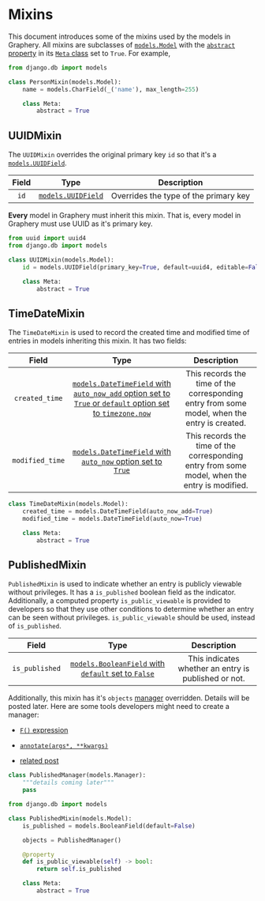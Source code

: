 # Mixins 

This document introduces some of the mixins used by the models in Graphery. All mixins are subclasses of [`models.Model`](https://docs.djangoproject.com/en/3.2/ref/models/instances/#django.db.models.Model) with the [`abstract` property](https://docs.djangoproject.com/en/3.2/topics/db/models/#abstract-base-classes) in its [`Meta` class](https://docs.djangoproject.com/en/3.2/ref/models/options/) set to `True`. For example, 

```python
from django.db import models

class PersonMixin(models.Model):
    name = models.CharField(_('name'), max_length=255)

    class Meta:
        abstract = True
```

## UUIDMixin

The `UUIDMixin` overrides the original primary key `id` so that it's a [`models.UUIDField`](https://docs.djangoproject.com/en/3.2/ref/models/fields/#uuidfield). 

| Field |                             Type                             |              Description               |
| :---: | :----------------------------------------------------------: | :------------------------------------: |
| `id`  | [`models.UUIDField`](https://docs.djangoproject.com/en/3.2/ref/models/fields/#uuidfield) | Overrides the type of the primary key |

**Every** model in Graphery must inherit this mixin. That is, every model in Graphery must use UUID as it's primary key. 

```python
from uuid import uuid4
from django.db import models

class UUIDMixin(models.Model):
    id = models.UUIDField(primary_key=True, default=uuid4, editable=False)

    class Meta:
        abstract = True
```



## TimeDateMixin

The `TimeDateMixin` is used to record the created time and modified time of entries in models inheriting this mixin. It has two fields: 

|      Field      |                             Type                             |                         Description                          |
| :-------------: | :----------------------------------------------------------: | :----------------------------------------------------------: |
| `created_time`  | [`models.DateTimeField` with `auto_now_add` option set to `True` or `default` option set to `timezone.now`](https://docs.djangoproject.com/en/3.2/ref/models/fields/#datetimefield) | This records the time of the corresponding entry from some model, when the entry is created. |
| `modified_time` | [`models.DateTimeField` with `auto_now` option set to `True`](https://docs.djangoproject.com/en/3.2/ref/models/fields/#datetimefield) | This records the time of the corresponding entry from some model, when the entry is modified. |

```python
class TimeDateMixin(models.Model):
    created_time = models.DateTimeField(auto_now_add=True)
    modified_time = models.DateTimeField(auto_now=True)

    class Meta:
        abstract = True
```

## PublishedMixin

`PublishedMixin` is used to indicate whether an entry is publicly viewable without privileges. It has a `is_published` boolean field as the indicator. Additionally, a computed property `is_public_viewable` is provided to developers so that they use other conditions to determine whether an entry can be seen without privileges. `is_public_viewable` should be used, instead of `is_published`. 

|     Field      |                             Type                             |                     Description                     |
| :------------: | :----------------------------------------------------------: | :-------------------------------------------------: |
| `is_published` | [`models.BooleanField` with `default` set to `False`](https://docs.djangoproject.com/en/3.2/ref/models/fields/#booleanfield) | This indicates whether an entry is published or not. |

Additionally, this mixin has it's `objects` [manager](https://docs.djangoproject.com/en/3.2/topics/db/managers/#managers) overridden. Details will be posted later. Here are some tools developers might need to create a manager: 

* [`F()` expression](https://docs.djangoproject.com/en/3.2/ref/models/expressions/#f-expressions)

* [`annotate(args*, **kwargs)`](https://docs.djangoproject.com/en/3.2/ref/models/querysets/#annotate)

* [related post](https://stackoverflow.com/a/36996962)

```python
class PublishedManager(models.Manager):
    """details coming later"""
    pass

```

```python
from django.db import models 

class PublishedMixin(models.Model):
    is_published = models.BooleanField(default=False)

    objects = PublishedManager()

    @property
    def is_public_viewable(self) -> bool:
        return self.is_published

    class Meta:
        abstract = True
```
